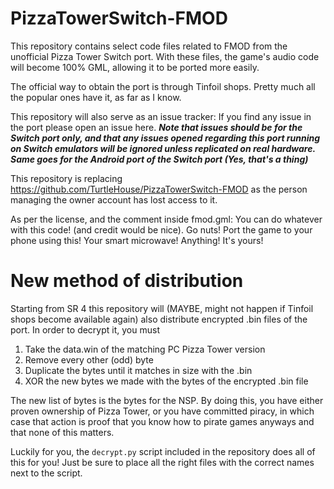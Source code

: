 # PizzaTowerSwitch-FMOD
This repository contains select code files related to FMOD from the unofficial Pizza Tower Switch port.
With these files, the game's audio code will become 100% GML, allowing it to be ported more easily.

The official way to obtain the port is through Tinfoil shops. Pretty much all the popular ones have it, as far as I know.

This repository will also serve as an issue tracker: If you find any issue in the port please open an issue here.
***Note that issues should be for the Switch port only, and that any issues opened regarding this port running on Switch emulators will be ignored unless replicated on real hardware.
Same goes for the Android port of the Switch port (Yes, that's a thing)***

This repository is replacing https://github.com/TurtleHouse/PizzaTowerSwitch-FMOD
as the person managing the owner account has lost access to it.

As per the license, and the comment inside fmod.gml: You can do whatever with this code! (and credit would be nice). Go nuts! Port the game to your phone using this! Your smart microwave! 
Anything! It's yours!

# New method of distribution
Starting from SR 4 this repository will (MAYBE, might not happen if Tinfoil shops become available again) also distribute encrypted .bin files of the port. In order to decrypt it, you must
1. Take the data.win of the matching PC Pizza Tower version
2. Remove every other (odd) byte
3. Duplicate the bytes until it matches in size with the .bin
4. XOR the new bytes we made with the bytes of the encrypted .bin file

The new list of bytes is the bytes for the NSP. By doing this, you have either proven ownership of Pizza Tower,
or you have committed piracy, in which case that action is proof that you know how to pirate games anyways and that none of this matters.

Luckily for you, the `decrypt.py` script included in the repository does all of this for you! Just be sure to place all the right files with the correct names next to the script.

